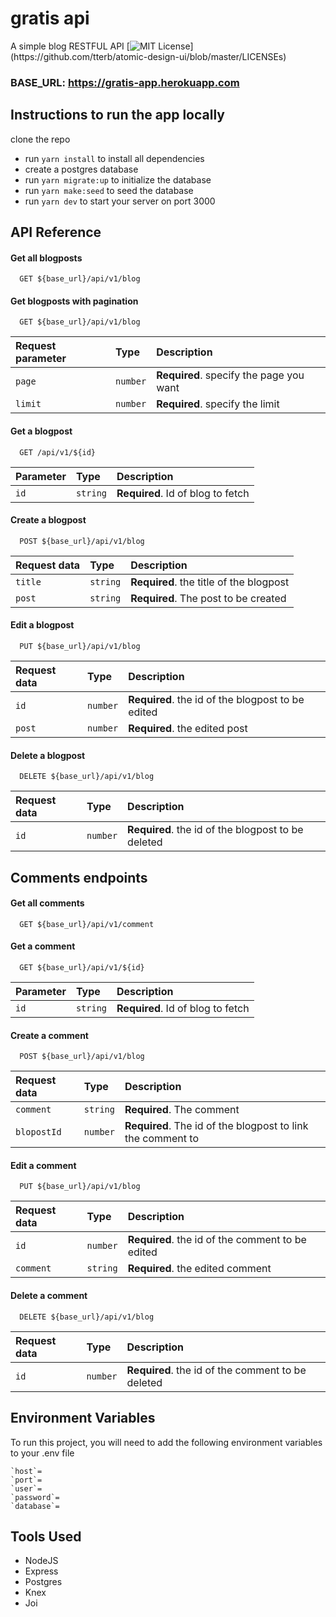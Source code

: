 # gratis api

A simple blog RESTFUL API
[![MIT License](https://img.shields.io/apm/l/atomic-design-ui.svg?)](https://github.com/tterb/atomic-design-ui/blob/master/LICENSEs)
### BASE_URL: https://gratis-app.herokuapp.com
## Instructions to run the app locally

clone the repo

- run `yarn install` to install all dependencies
- create a postgres database
- run `yarn migrate:up` to initialize the database
- run `yarn make:seed` to seed the database
- run `yarn dev` to start your server on port 3000


## API Reference

#### Get all blogposts

```http
  GET ${base_url}/api/v1/blog
```

#### Get blogposts with pagination

```http
  GET ${base_url}/api/v1/blog
```

| Request parameter | Type     | Description                             |
| :---------------- | :------- | :-------------------------------------- |
| `page`            | `number` | **Required**. specify the page you want |
| `limit`           | `number` | **Required**. specify the limit         |

#### Get a blogpost

```http
  GET /api/v1/${id}
```

| Parameter | Type     | Description                       |
| :-------- | :------- | :-------------------------------- |
| `id`      | `string` | **Required**. Id of blog to fetch |

#### Create a blogpost

```http
  POST ${base_url}/api/v1/blog
```

| Request data | Type     | Description                             |
| :----------- | :------- | :-------------------------------------- |
| `title`      | `string` | **Required**. the title of the blogpost |
| `post`       | `string` | **Required**. The post to be created    |

#### Edit a blogpost

```http
  PUT ${base_url}/api/v1/blog
```

| Request data | Type     | Description                                       |
| :----------- | :------- | :------------------------------------------------ |
| `id`         | `number` | **Required**. the id of the blogpost to be edited |
| `post`       | `number` | **Required**. the edited post                     |

#### Delete a blogpost

```http
  DELETE ${base_url}/api/v1/blog
```

| Request data | Type     | Description                                        |
| :----------- | :------- | :------------------------------------------------- |
| `id`         | `number` | **Required**. the id of the blogpost to be deleted |

## Comments endpoints

#### Get all comments

```http
  GET ${base_url}/api/v1/comment
```

#### Get a comment

```http
  GET ${base_url}/api/v1/${id}
```

| Parameter | Type     | Description                       |
| :-------- | :------- | :-------------------------------- |
| `id`      | `string` | **Required**. Id of blog to fetch |

#### Create a comment

```http
  POST ${base_url}/api/v1/blog
```

| Request data | Type     | Description                                                 |
| :----------- | :------- | :---------------------------------------------------------- |
| `comment`    | `string` | **Required**. The comment                                   |
| `blopostId`  | `number` | **Required**. The id of the blogpost to link the comment to |

#### Edit a comment

```http
  PUT ${base_url}/api/v1/blog
```

| Request data | Type     | Description                                      |
| :----------- | :------- | :----------------------------------------------- |
| `id`         | `number` | **Required**. the id of the comment to be edited |
| `comment`    | `string` | **Required**. the edited comment                 |

#### Delete a comment

```http
  DELETE ${base_url}/api/v1/blog
```

| Request data | Type     | Description                                       |
| :----------- | :------- | :------------------------------------------------ |
| `id`         | `number` | **Required**. the id of the comment to be deleted |

## Environment Variables

To run this project, you will need to add the following environment variables to your .env file

    `host`=
    `port`=
    `user`=
    `password`=
    `database`=


## Tools Used

- NodeJS
- Express
- Postgres
- Knex
- Joi
